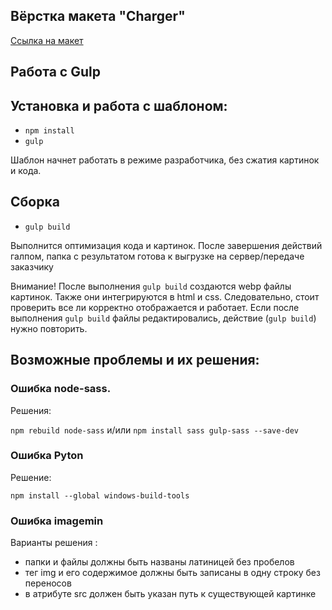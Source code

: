 ## Вёрстка макета "Charger"

[Ссылка на макет](https://cloud.mail.ru/public/FZMw/GhXkhN2oL)

## Работа с Gulp

## Установка и работа с шаблоном:

-   `npm install`
-   `gulp`

Шаблон начнет работать в режиме разработчика, без сжатия картинок и кода.

## Сборка

-   `gulp build`

Выполнится оптимизация кода и картинок.
После завершения действий галпом, папка с результатом готова к выгрузке на сервер/передаче заказчику

Внимание!
После выполнения `gulp build` создаются webp файлы картинок. Также они интегрируются в html и css.
Следовательно, стоит проверить все ли корректно отображается и работает.
Если после выполнения `gulp build` файлы редактировались, действие (`gulp build`) нужно повторить.

## Возможные проблемы и их решения:

### Ошибка node-sass.

Решения:

`npm rebuild node-sass`
и/или
`npm install sass gulp-sass --save-dev`

### Ошибка Pyton

Решениe:

`npm install --global windows-build-tools`

### Ошибка imagemin

Варианты решения :

-   папки и файлы должны быть названы латиницей без пробелов
-   тег img и его содержимое должны быть записаны в одну строку без переносов
-   в атрибуте src должен быть указан путь к существующей картинке
